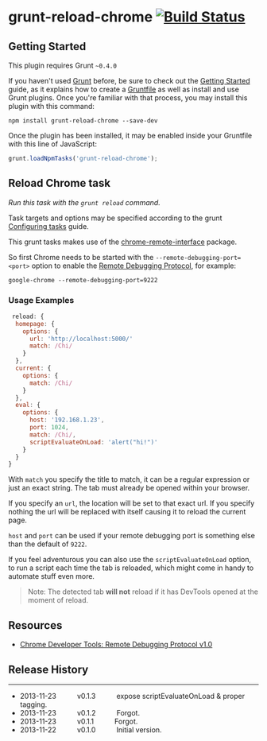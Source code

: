 # grunt-reload-chrome [![Build Status](https://secure.travis-ci.org/rhalff/grunt-reload-chrome.png?branch=master)](http://travis-ci.org/rhalff/grunt-reload-chrome)

## Getting Started
This plugin requires Grunt `~0.4.0`

If you haven't used [Grunt](http://gruntjs.com/) before, be sure to check out the [Getting Started](http://gruntjs.com/getting-started) guide, as it explains how to create a [Gruntfile](http://gruntjs.com/sample-gruntfile) as well as install and use Grunt plugins. Once you're familiar with that process, you may install this plugin with this command:

```shell
npm install grunt-reload-chrome --save-dev
```

Once the plugin has been installed, it may be enabled inside your Gruntfile with this line of JavaScript:

```js
grunt.loadNpmTasks('grunt-reload-chrome');
```

## Reload Chrome task
_Run this task with the `grunt reload` command._

Task targets and options may be specified according to the grunt [Configuring tasks](http://gruntjs.com/configuring-tasks) guide.

This grunt tasks makes use of the [chrome-remote-interface](https://github.com/cyrus-and/chrome-remote-interface) package.

So first Chrome needs to be started with the `--remote-debugging-port=<port>` option to
enable the [Remote Debugging Protocol][1], for example:

    google-chrome --remote-debugging-port=9222

### Usage Examples

```js
 reload: {
  homepage: {
    options: {
      url: 'http://localhost:5000/'
      match: /Chi/
    }
  },
  current: {
    options: {
      match: /Chi/
    }
  },
  eval: {
    options: {
      host: '192.168.1.23',
      port: 1024,
      match: /Chi/,
      scriptEvaluateOnLoad: 'alert("hi!")'
    }
  }
}
```

With `match` you specify the title to match, it can be a regular expression or just an exact string. The tab must already be opened within your browser.

If you specify an `url`, the location will be set to that exact url. If you
specify nothing the url will be replaced with itself causing it to reload the current page.

`host` and `port` can be used if your remote debugging port is something else than the default of `9222`.

If you feel adventurous you can also use the `scriptEvaluateOnLoad` option, to run a script each time the tab is
reloaded, which might come in handy to automate stuff even more.

> Note: The detected tab **will not** reload if it has DevTools opened at the moment of reload.

Resources
---------

- [Chrome Developer Tools: Remote Debugging Protocol v1.0][1]

[1]: https://developers.google.com/chrome-developer-tools/docs/protocol/1.0/

## Release History
---

 * 2013-11-23   v0.1.3   expose scriptEvaluateOnLoad & proper tagging.
 * 2013-11-23   v0.1.2   Forgot.
 * 2013-11-23   v0.1.1   Forgot.
 * 2013-11-22   v0.1.0   Initial version.
